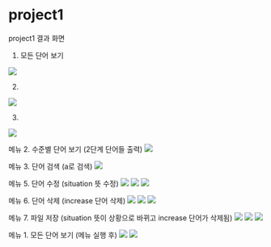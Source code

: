 # project1

project1 결과 화면


1. 모든 단어 보기
<img src="/screenshots/result1.PNG">

2. 
<img src="/screenshots/result2.PNG">

3. 
<img src="/screenshots/result3.PNG">


메뉴 2. 수준별 단어 보기 (2단계 단어들 출력)
<img src="/screenshots/menu2_result.png">

메뉴 3. 단어 검색 (a로 검색)
<img src="/screenshots/menu3_result.png">

메뉴 5. 단어 수정 (situation 뜻 수정)
<img src="/screenshots/menu5_result_1.png">
<img src="/screenshots/menu5_result_2.png">
<img src="/screenshots/menu5_result_3.png">

메뉴 6. 단어 삭제 (increase 단어 삭제)
<img src="/screenshots/menu6_result_1.png">
<img src="/screenshots/menu6_result_2.png">
<img src="/screenshots/menu6_result_3.png">

메뉴 7. 파일 저장 (situation 뜻이 상황으로 바뀌고 increase 단어가 삭제됨)
<img src="/screenshots/menu7_result.png">
<img src="/screenshots/menu7_result_2.png">
<img src="/screenshots/menu7_result_3.png">

메뉴 1. 모든 단어 보기 (메뉴 실행 후)
<img src="/screenshots/menu1_result.png">
<img src="/screenshots/menu1_result_2.png">
